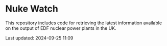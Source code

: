 # Nuke Watch

This repository includes code for retrieving the latest information available on the output of EDF nuclear power plants in the UK.

Last updated: 2024-09-25 11:09